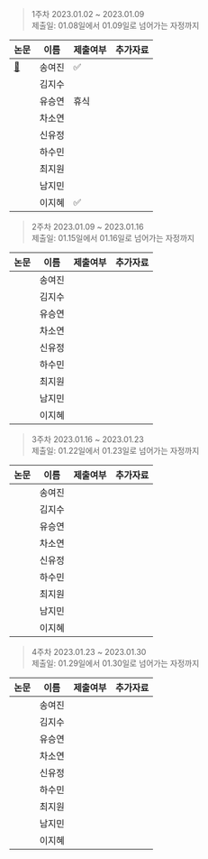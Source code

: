 > 1주차 2023.01.02 ~ 2023.01.09   
> 제출일: 01.08일에서 01.09일로 넘어가는 자정까지

논문|이름|제출여부|추가자료  
|------|---|---|---|
|[:book:](https://arxiv.org/pdf/1812.04948.pdf)|송여진|:white_check_mark:|
||김지수||
||유승연|휴식|
||차소연||
||신유정||
||하수민||
||최지원||
||남지민||
||이지혜|:white_check_mark:|

> 2주차 2023.01.09 ~ 2023.01.16   
> 제출일: 01.15일에서 01.16일로 넘어가는 자정까지

논문|이름|제출여부|추가자료  
|------|---|---|---|
||송여진||
||김지수||
||유승연||
||차소연||
||신유정||
||하수민||
||최지원||
||남지민||
||이지혜||

> 3주차 2023.01.16 ~ 2023.01.23   
> 제출일: 01.22일에서 01.23일로 넘어가는 자정까지

논문|이름|제출여부|추가자료  
|------|---|---|---|
||송여진||
||김지수||
||유승연||
||차소연||
||신유정||
||하수민||
||최지원||
||남지민||
||이지혜||

> 4주차 2023.01.23 ~ 2023.01.30  
> 제출일: 01.29일에서 01.30일로 넘어가는 자정까지

논문|이름|제출여부|추가자료  
|------|---|---|---|
||송여진||
||김지수||
||유승연||
||차소연||
||신유정||
||하수민||
||최지원||
||남지민||
||이지혜||
